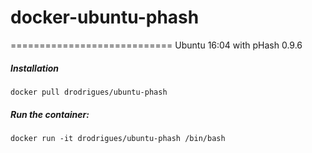 # docker-ubuntu-phash
============================
Ubuntu 16:04 with pHash 0.9.6

##### Installation
```
docker pull drodrigues/ubuntu-phash
```

##### Run the container:
```
docker run -it drodrigues/ubuntu-phash /bin/bash
```
